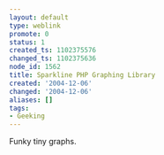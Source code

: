 ```yaml
---
layout: default
type: weblink
promote: 0
status: 1
created_ts: 1102375576
changed_ts: 1102375636
node_id: 1562
title: Sparkline PHP Graphing Library
created: '2004-12-06'
changed: '2004-12-06'
aliases: []
tags:
- Geeking
---
```

Funky tiny graphs.
